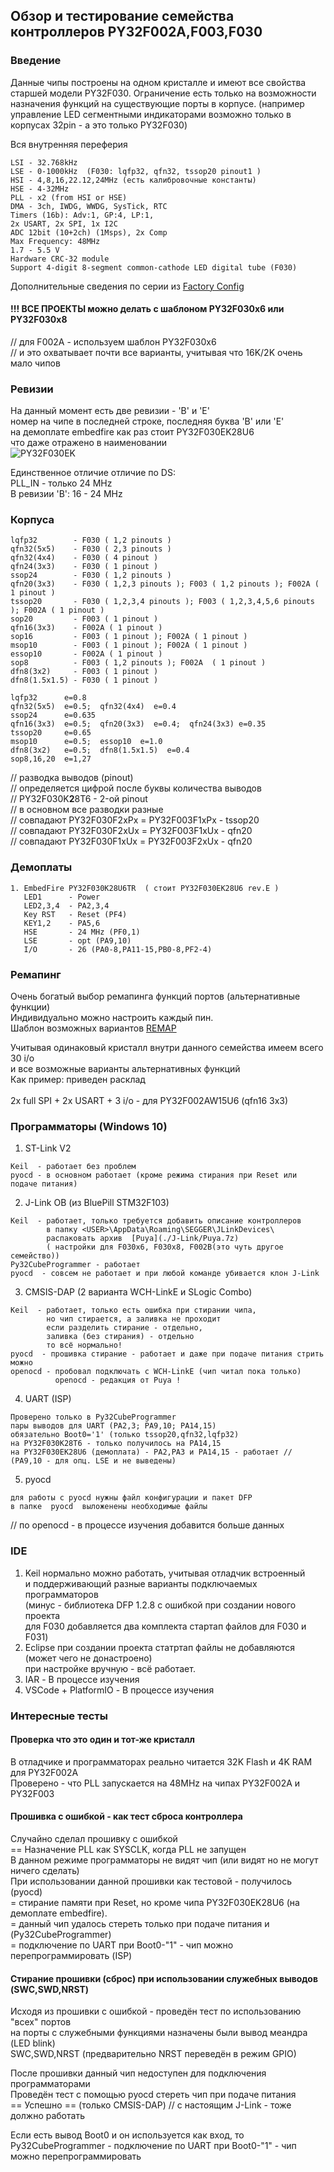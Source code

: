 ##  Обзор и тестирование семейства контроллеров PY32F002A,F003,F030

### Введение
Данные чипы построены на одном кристалле и имеют все свойства старшей модели PY32F030. Ограничение есть только на возможности назначения функций на существующие порты в корпусе. 
(например управление LED сегментными индикаторами возможно только в корпусах 32pin - а это только PY32F030)<br>

Вся внутренняя переферия
```
LSI - 32.768kHz
LSE - 0-1000kHz  (F030: lqfp32, qfn32, tssop20 pinout1 )
HSI - 4,8,16,22.12,24MHz (есть калибровочные константы)
HSE - 4-32MHz
PLL - x2 (from HSI or HSE)
DMA - 3ch, IWDG, WWDG, SysTick, RTC
Timers (16b): Adv:1, GP:4, LP:1, 
2x USART, 2х SPI, 1x I2C
ADC 12bit (10+2ch) (1Msps), 2x Comp
Max Frequency: 48MHz
1.7 - 5.5 V
Hardware CRC-32 module
Support 4-digit 8-segment common-cathode LED digital tube (F030)
```

Дополнительные сведения по серии из [Factory Config](../boot/py32f0xx/README.md)

####  !!!   ВСЕ ПРОЕКТЫ можно делать с шаблоном PY32F030x6 или PY32F030x8 

// для F002A - используем шаблон PY32F030x6<br>
// и это охватывает почти все варианты, учитывая что 16K/2K очень мало чипов

### Ревизии

На данный момент есть две ревизии - 'B' и 'E'<br>
номер на чипе в последней строке, последняя буква  'B' или 'E'<br>
на демоплате embedfire как раз стоит PY32F030EK28U6<br>
что даже отражено в наименовании<br>
![PY32F030EK](./images/F030EK28U6.jpg)

Единственное отличие отличие по DS:<br>
PLL_IN - только 24 MHz<br>
В ревизии 'B':  16 - 24 MHz

### Корпуса
```
lqfp32        - F030 ( 1,2 pinouts )
qfn32(5x5)    - F030 ( 2,3 pinouts )
qfn32(4x4)    - F030 ( 4 pinout )
qfn24(3x3)    - F030 ( 1 pinout )
ssop24        - F030 ( 1,2 pinouts )
qfn20(3x3)    - F030 ( 1,2,3 pinouts ); F003 ( 1,2 pinouts ); F002A ( 1 pinout )   
tssop20       - F030 ( 1,2,3,4 pinouts ); F003 ( 1,2,3,4,5,6 pinouts ); F002A ( 1 pinout )      
sop20         - F003 ( 1 pinout )    
qfn16(3x3)    - F002A ( 1 pinout )  
sop16         - F003 ( 1 pinout ); F002A ( 1 pinout )      
msop10        - F003 ( 1 pinout ); F002A ( 1 pinout )    
essop10       - F002A ( 1 pinout )  
sop8          - F003 ( 1,2 pinouts ); F002A  ( 1 pinout )   
dfn8(3x2)     - F003 ( 1 pinout )  
dfn8(1.5x1.5) - F030 ( 1 pinout )  

lqfp32      e=0.8
qfn32(5x5)  e=0.5;  qfn32(4x4)  e=0.4
ssop24      e=0.635
qfn16(3x3)  e=0.5;  qfn20(3x3)  e=0.4;  qfn24(3x3) e=0.35  
tssop20     e=0.65
msop10      e=0.5;  essop10  e=1.0
dfn8(3x2)   e=0.5;  dfn8(1.5x1.5)  e=0.4
sop8,16,20  e=1,27
```
// разводка выводов (pinout) <br>
// определяется цифрой после буквы количества выводов<br>
// PY32F030K<b>2</b>8T6 - 2-ой pinout<br>
//   в основном все разводки разные<br>
//   совпадают  PY32F030F2xPx = PY32F003F1xPx - tssop20<br>
//   совпадают  PY32F030F2xUx = PY32F003F1xUx - qfn20<br>
//   совпадают  PY32F030F1xUx = PY32F003F2xUx - qfn20<br>

### Демоплаты
```
1. EmbedFire PY32F030K28U6TR  ( стоит PY32F030EK28U6 rev.E )
   LED1      - Power
   LED2,3,4  - PA2,3,4
   Key RST   - Reset (PF4)
   KEY1,2    - PA5,6
   HSE       - 24 MHz (PF0,1)
   LSE       - opt (PA9,10)
   I/O       - 26 (PA0-8,PA11-15,PB0-8,PF2-4) 
```

### Ремапинг 

Очень богатый выбор ремапинга функций портов (альтернативные функции)<br>
Индивидуально можно настроить каждый пин.<br>
Шаблон возможных вариантов [REMAP](./ReMapIO/remap_pin_py32f0xx.xlsx) <br>

Учитывая одинаковый кристалл внутри данного семейства имеем всего 30 i/o<br>
и все возможные варианты альтернативных функций<br>
Как пример: приведен расклад<br>  
2x full SPI + 2x USART + 3 i/o - для PY32F002AW15U6 (qfn16 3x3)<br>

### Программаторы (Windows 10)

1. ST-Link V2
```
Keil  - работает без проблем
pyocd - в основном работает (кроме режима стирания при Reset или подаче питания) 
```

2. J-Link OB (из BluePill STM32F103)
```
Keil  - работает, только требуется добавить описание контроллеров
        в папку <USER>\AppData\Roaming\SEGGER\JLinkDevices\ 
        распаковать архив  [Puya](./J-Link/Puya.7z)
        ( настройки для F030x6, F030x8, F002B(это чуть другое семейство))
Py32CubeProgrammer - работает
pyocd  - совсем не работает и при любой команде убивается клон J-Link 
```

3. CMSIS-DAP  (2 варианта  WCH-LinkE и  SLogic Combo)
```
Keil  - работает, только есть ошибка при стирании чипа, 
        но чип стирается, а заливка не проходит
        если разделить стирание - отдельно, 
        заливка (без стирания) - отдельно
        то всё нормально! 
pyocd  - прошивка стирание - работает и даже при подаче питания стрить можно        
openocd - пробовал подключать с WCH-LinkE (чип читал пока только)
          openocd - редакция от Puya !
```

4. UART (ISP)
```
Проверено только в Py32CubeProgrammer
пары выводов для UART (PA2,3; PA9,10; PA14,15)
обязательно Boot0='1' (только tssop20,qfn32,lqfp32)
на PY32F030K28T6 - только получилось на PA14,15
на PY32F030EK28U6 (демоплата) - PA2,PA3 и PA14,15 - работает // (PA9,10 - для опц. LSE и не выведены) 
```

5. pyocd
```
для работы с pyocd нужны файл конфигурации и пакет DFP
в папке  pyocd  выложенены необходимые файлы
```


// по openocd - в процессе изучения добавится больше данных

### IDE

1. Keil
    нормально можно работать, учитывая отладчик встроенный<br>
    и поддерживающий разные варианты подключаемых программаторов<br>
    (минус - библиотека DFP 1.2.8 с ошибкой при создании нового проекта<br>
    для F030 добавляется два комплекта стартап файлов для F030 и F031)<br>
2. Eclipse
    при создании проекта статртап файлы не добавляются (может чего не донастроено)<br>
    при настройке вручную - всё работает.
3. IAR -
    В процессе изучения
4. VSCode + PlatformIO -
    В процессе изучения

### Интересные тесты

#### Проверка что это один и тот-же кристалл

В отладчике и программаторах реально читается 32K Flash и 4K RAM для PY32F002A<br>
Проверено - что PLL запускается на 48MHz на чипах PY32F002A и PY32F003<br>

#### Прошивка с ошибкой - как тест сброса контроллера

Случайно сделал прошивку с ошибкой<br>
== Назначение PLL как SYSCLK, когда PLL не запущен<br>
В данном режиме программаторы не видят чип (или видят но не могут ничего сделать)<br>
При использовании данной прошивки как тестовой - получилось<br>
(pyocd)<br>
= стирание памяти при Reset, но кроме чипа PY32F030EK28U6 (на демоплате embedfire).<br>
= данный чип удалось стереть только при подаче питания и<br>
(Py32CubeProgrammer)<br>
= подключение по UART при Boot0-"1" - чип можно перепрограммировать (ISP)<br>

#### Стирание прошивки (сброс) при использовании служебных выводов (SWC,SWD,NRST)

Исходя из прошивки с ошибкой - проведён тест по использованию "всех" портов<br>
на порты с служебными функциями назначены были вывод меандра (LED blink)<br>
SWC,SWD,NRST (предварительно NRST переведён в режим GPIO)<br>

После прошивки данный чип недоступен для подключения программаторами<br>
Проведён тест с помощью pyocd стереть чип при подаче питания<br>
== Успешно == (только CMSIS-DAP) //  с настоящим J-Link - тоже должно работать<br> 

Если есть вывод Boot0 и он используется как вход, то<br>
Py32CubeProgrammer - подключение по UART при Boot0-"1" - чип можно перепрограммировать<br>

